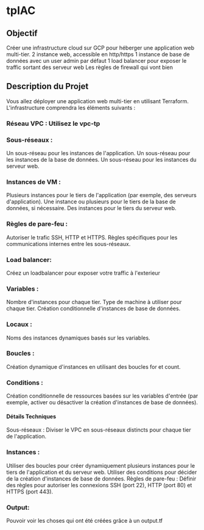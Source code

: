# tpIAC

## Objectif
Créer une infrastructure cloud sur GCP pour héberger une application web multi-tier.
2 instance web, accessible en http/https
1 instance de base de données avec un user admin par défaut
1 load balancer pour exposer le traffic sortant des serveur web
Les règles de firewall qui vont bien

## Description du Projet
Vous allez déployer une application web multi-tier en utilisant Terraform. L'infrastructure comprendra les éléments suivants :

### Réseau VPC : Utilisez le vpc-tp
### Sous-réseaux :
Un sous-réseau pour les instances de l'application.
Un sous-réseau pour les instances de la base de données.
Un sous-réseau pour les instances du serveur web.
### Instances de VM :
Plusieurs instances pour le tiers de l'application (par exemple, des serveurs d'application).
Une instance ou plusieurs pour le tiers de la base de données, si nécessaire.
Des instances pour le tiers du serveur web.
### Règles de pare-feu :
Autoriser le trafic SSH, HTTP et HTTPS.
Règles spécifiques pour les communications internes entre les sous-réseaux.
### Load balancer: 
Créez un loadbalancer pour exposer votre traffic à l'exterieur
### Variables :
Nombre d'instances pour chaque tier.
Type de machine à utiliser pour chaque tier.
Création conditionnelle d'instances de base de données.
### Locaux :
Noms des instances dynamiques basés sur les variables.
### Boucles :
Création dynamique d'instances en utilisant des boucles for et count.
### Conditions :
Création conditionnelle de ressources basées sur les variables d'entrée (par exemple, activer ou désactiver la création d'instances de base de données).
#### Détails Techniques
Sous-réseaux : Diviser le VPC en sous-réseaux distincts pour chaque tier de l'application.
### Instances :
Utiliser des boucles pour créer dynamiquement plusieurs instances pour le tiers de l'application et du serveur web.
Utiliser des conditions pour décider de la création d'instances de base de données.
Règles de pare-feu : Définir des règles pour autoriser les connexions SSH (port 22), HTTP (port 80) et HTTPS (port 443).

### Output: 
Pouvoir voir les choses qui ont été créées grâce à un output.tf

